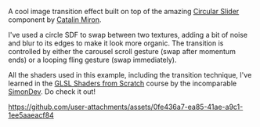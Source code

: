 A cool image transition effect built on top of the amazing [Circular Slider](https://www.youtube.com/watch?v=6Va1yBFdUxI&t=47s) component by [Catalin Miron](https://www.youtube.com/@CatalinMironDev/).

I've used a circle SDF to swap between two textures, adding a bit of noise and blur to its edges to make it look more organic. The transition is controlled by either the carousel scroll gesture (swap after momentum ends) or a looping fling gesture (swap immediately).

All the shaders used in this example, including the transition technique, I've learned in the [GLSL Shaders from Scratch](https://www.simondev.io/courses) course by the incomparable [SimonDev](https://www.simondev.io/). Do check it out!

https://github.com/user-attachments/assets/0fe436a7-ea85-41ae-a9c1-1ee5aaeacf84
